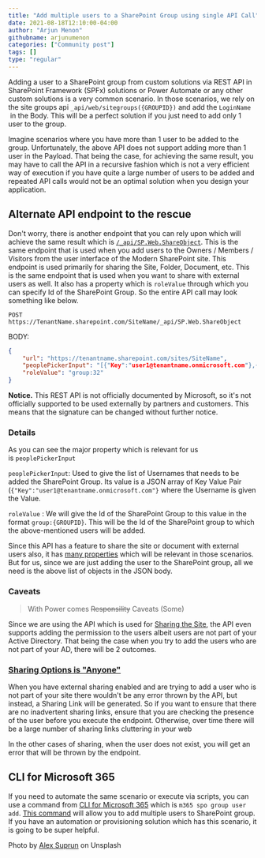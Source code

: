 ```yaml
---
title: "Add multiple users to a SharePoint Group using single API Call"
date: 2021-08-18T12:10:00-04:00
author: "Arjun Menon"
githubname: arjunumenon
categories: ["Community post"]
tags: []
type: "regular"
---
```


Adding a user to a SharePoint group from custom solutions via REST API
in SharePoint Framework (SPFx) solutions or Power Automate or any other
custom solutions is a very common scenario. In those scenarios, we rely
on the site groups
api `_api/web/sitegroups({GROUPID})` and add the `LoginName`
 in the Body. This will be a perfect solution if you
just need to add only 1 user to the group.

Imagine scenarios where you have more than 1 user to be added to the
group. Unfortunately, the above API does not support adding more than 1
user in the Payload. That being the case, for achieving the same result,
you may have to call the API in a recursive fashion which is not a very
efficient way of execution if you have quite a large number of users to
be added and repeated API calls would not be an optimal solution when
you design your application.

## Alternate API endpoint to the rescue

Don't worry, there is another endpoint that you can rely upon which will
achieve the same result which
is [`/_api/SP.Web.ShareObject`](https://docs.microsoft.com/dotnet/api/microsoft.sharepoint.client.web.shareobject?view=sharepoint-csom).
This is the same endpoint that is used when you add users to the Owners
/ Members / Visitors from the user interface of the Modern SharePoint
site. This endpoint is used primarily for sharing the Site, Folder,
Document, etc. This is the same endpoint that is used when you want to
share with external users as well. It also has a property which
is `roleValue` through which you
can specify Id of the SharePoint Group. So the entire API call may look
something like below.


`POST https://TenantName.sharepoint.com/SiteName/_api/SP.Web.ShareObject`

BODY:

```JSON
{
    "url": "https://tenantname.sharepoint.com/sites/SiteName",
    "peoplePickerInput": "[{"Key":"user1@tenantname.onmicrosoft.com"},{"Key":"user2@tenantname.onmicrosoft.com"}]",
    "roleValue": "group:32"
}
```

**Notice.** This REST API is not officially documented by Microsoft, so
it's not officially supported to be used externally by partners and
customers. This means that the signature can be changed without further
notice.

### Details

As you can see the major property which is relevant for us
is `peoplePickerInput`


`peoplePickerInput`: Used to
give the list of Usernames that needs to be added the SharePoint Group.
Its value is a JSON array of Key Value Pair
(`{"Key":"user1@tenantname.onmicrosoft.com"}` where the Username is given the Value.

`roleValue` : We will give the
Id of the SharePoint Group to this value in the
format `group:{GROUPID}`. This
will be the Id of the SharePoint group to which the above-mentioned
users will be added.

Since this API has a feature to share the site or document with external
users also, it has [many
properties](https://docs.microsoft.com/dotnet/api/microsoft.sharepoint.client.web.shareobject?view=sharepoint-csom#parameters) which
will be relevant in those scenarios. But for us, since we are just
adding the user to the SharePoint group, all we need is the above list
of objects in the JSON body.

### Caveats

> With Power comes ~~Responsility~~ Caveats (Some)

Since we are using the API which is used for [Sharing the
Site](https://support.microsoft.com/office/share-a-site-958771a8-d041-4eb8-b51c-afea2eae3658),
the API even supports adding the permission to the users albeit users
are not part of your Active Directory. That being the case when you try
to add the users who are not part of your AD, there will be 2 outcomes.

### [Sharing Options is "Anyone"](https://docs.microsoft.com/sharepoint/change-external-sharing-site#which-option-to-select)

When you have external sharing enabled and are trying to add a user who
is not part of your site there wouldn't be any error thrown by the API,
but instead, a Sharing Link will be generated. So if you want to ensure
that there are no inadvertent sharing links, ensure that you are
checking the presence of the user before you execute the endpoint.
Otherwise, over time there will be a large number of sharing links
cluttering in your web

In the other cases of sharing, when the user does not exist, you will
get an error that will be thrown by the endpoint.

## CLI for Microsoft 365

If you need to automate the same scenario or execute via scripts, you
can use a command from [CLI for Microsoft
365](https://pnp.github.io/cli-microsoft365/) which
is `m365 spo group user add`. [This
command](https://pnp.github.io/cli-microsoft365/cmd/spo/group/group-member-add) will
allow you to add multiple users to SharePoint group. If you have an
automation or provisioning solution which has this scenario, it is going
to be super helpful.

Photo by [Alex Suprun](https://unsplash.com/@sooprun) on Unsplash
